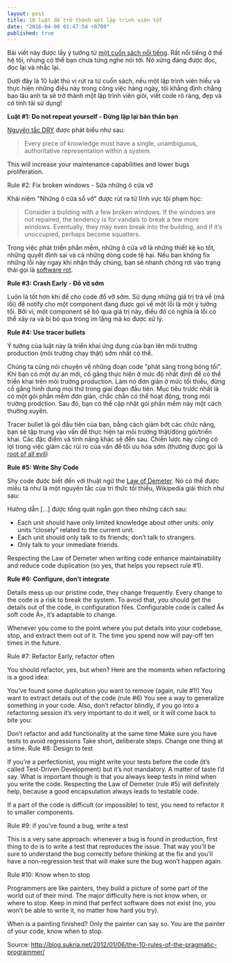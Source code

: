 ```yaml
---
layout: post
title: 10 luật để trở thành một lập trình viên tốt
date: "2016-04-08 01:47:54 +0700"
published: true
---
```



Bài viết này được lấy ý tưởng từ [một cuốn sách nổi tiếng][pragmatic-programmer]. Rất nổi tiếng ở thế hệ tôi, nhưng có thể bạn chưa từng nghe nói tới. Nó xứng đáng được đọc, đọc lại và nhắc lại.

Dưới đây là 10 luật thú vị rút ra từ cuốn sách, nếu một lập trình viên hiểu và thực hiện những điều này trong công việc hàng ngày, tôi khẳng định chẳng bao lâu anh ta sẽ trở thành một lập trình viên giỏi, viết code rõ ràng, đẹp và có tính tái sử dụng!

**Luật #1: Do not repeat yourself - Đừng lặp lại bản thân bạn**

[Nguyên tắc DRY][DRY] được phát biểu như sau:

> Every piece of knowledge must have a single, unambiguous, authoritative representation within a system.

This will increase your maintenance capabilities and lower bugs proliferation.

Rule #2: Fix broken windows - Sửa những ô cửa vỡ

Khái niệm "Những ô cửa sổ vỡ" được rút ra từ lĩnh vực tội phạm học:

> Consider a building with a few broken windows. If the windows are not repaired, the tendency is for vandals to break a few more windows. Eventually, they may even break into the building, and if it’s unoccupied, perhaps become squatters.

Trong việc phát triển phần mềm, những ô cửa vỡ là những thiết kệ ko tốt, những quyết định sai và cả những dòng code tệ hại. Nếu bạn không fix những lỗi này ngay khi nhận thấy chúng, bạn sẽ nhanh chóng rơi vào trạng thái gọi là [software rot][software-rot].

**Rule #3: Crash Early - Đổ vỡ sớm**

Luôn là tốt hơn khi để cho code đổ vỡ sớm. Sử dụng những giá trị trả về (mã lỗi) để notify cho một component đang được gọi về một lỗi là một ý tưởng tồi. Bởi vì, một component sẽ bỏ qua giá trị này, điều đó có nghĩa là lỗi có thể xảy ra và bị bỏ qua trong im lặng mà ko được xử lý. 

**Rule #4: Use tracer bullets**

Ý tưởng của luật này là triển khai ứng dụng của bạn lên môi trường production (môi trường chạy thật) sớm nhất có thể.

Chúng ta cũng nói chuyện về những đoạn code "phát sáng trong bóng tối". Khi bạn có một dự án mới, cố gắng thực hiện ở mức độ nhất định để có thể triển khai trên môi trường production. Làm nó đơn giản ở mức tối thiểu, đừng cố gắng hình dung mọi thứ trong giai đoạn đầu tiên. Mục tiêu trước nhất là có một gói phần mềm đơn giản, chắc chắn có thể hoạt động, trong môi trường prodction. Sau đó, bạn có thể cập nhật gói phần mềm này một cách thường xuyên.  

Tracer bullet là gói đầu tiên của bạn, bằng cách giảm bớt các chức năng, bạn sẽ tập trung vào vấn đề thực hiện tại môi trường thật/đóng gói/triển khai. Các đặc điểm và tính năng khác sẽ đến sau. Chiến lược này cũng có lợi trong việc giảm các rủi ro của vấn đề tối ưu hóa sớm (thường được gọi là [root of all evil][the-root-of-all-evil])

**Rule #5: Write Shy Code**

Shy code đước biết đến với thuật ngữ the [Law of Demeter][law-of-demeter]. Nó có thể được miêu tả như là một nguyên tắc của tri thức tối thiểu, Wikipedia giải thích như sau:

Hướng dẫn […] được tổng quát ngắn gọn theo những cách sau:

- Each unit should have only limited knowledge about other units: only units “closely” related to the current unit.
- Each unit should only talk to its friends; don’t talk to strangers.
- Only talk to your immediate friends.
 
Respecting the Law of Demeter when writing code enhance maintainability and reduce code duplication (so yes, that helps you repsect rule #1).

**Rule #6: Configure, don’t integrate**

Details mess up our pristine code, they change frequently. Every change to the code is a risk to break the system. To avoid that, you should get the details out of the code, in configuration files. Configurable code is called Â« soft code Â», it’s adaptable to change.

Whenever you come to the point where you put details into your codebase, stop, and extract them out of it. The time you spend now will pay-off ten times in the future.

Rule #7: Refactor Early, refactor often

You should refactor, yes, but when? Here are the moments when refactoring is a good idea:

You’ve found some duplication you want to remove (again, rule #1!)
You want to extract details out of the code (rule #6)
You see a way to generalize something in your code.
Also, don’t refactor blindly, if you go into a refactoring session it’s very important to do it well, or it will come back to bite you:

Don’t refactor and add functionality at the same time
Make sure you have tests to avoid regressions
Take short, deliberate steps. Change one thing at a time.
Rule #8: Design to test

If you’re a perfectionist, you might write your tests before the code (it’s called Test-Driven Development) but it’s not mandatory. A matter of taste I’d say. What is important though is that you always keep tests in mind when you write the code. Respecting the Law of Demeter (rule #5) will definitely help, because a good encapsulation always leads to testable code.

If a part of the code is difficult (or impossible) to test, you need to refactor it to smaller components.

Rule #9: if you’ve found a bug, write a test

This is a very sane approach: whenever a bug is found in production, first thing to do is to write a test that reproduces the issue. That way you’ll be sure to understand the bug correctly before thinking at the fix and you’ll have a non-regression test that will make sure the bug won’t happen again.

Rule #10: Know when to stop

Programmers are like painters, they build a picture of some part of the world out of their mind. The major difficulty here is not know when, or where to stop. Keep in mind that perfect software does not exist (no, you won’t be able to write it, no matter how hard you try).

When is a painting finished? Only the painter can say so. You are the painter of your code, know when to stop.

Source: http://blog.sukria.net/2012/01/06/the-10-rules-of-the-pragmatic-programmer/

[the-root-of-all-evil]: http://c2.com/cgi/wiki?PrematureOptimization
[law-of-demeter]: https://en.wikipedia.org/wiki/Law_of_Demeter
[refactor]: https://en.wikipedia.org/wiki/Code_refactoring
[generalization]: https://en.wikipedia.org/wiki/Generalization
[test-driven-development]: https://en.wikipedia.org/wiki/Test-driven_development
[software-rot]: https://en.wikipedia.org/wiki/Software_rot
[pragmatic-programmer]: https://pragprog.com/book/tpp/the-pragmatic-programmer
[DRY]: https://en.wikipedia.org/wiki/Don%27t_repeat_yourself
